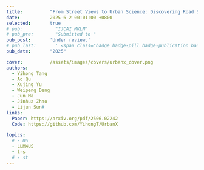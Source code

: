 ```yaml
---
title:          "From Street Views to Urban Science: Discovering Road Safety Factors with Multimodal Large Language Models"
date:           2025-6-2 00:01:00 +0800
selected:       true
# pub:            "IJCAI MKLM"
# pub_pre:        "Submitted to "
pub_post:       'Under review.'
# pub_last:       ' <span class="badge badge-pill badge-publication badge-success">Spotlight</span>'
pub_date:       "2025"

cover:          /assets/images/covers/urbanx_cover.png
authors:
  - Yihong Tang
  - Ao Qu
  - Xujing Yu
  - Weipeng Deng
  - Jun Ma
  - Jinhua Zhao
  - Lijun Sun#
links:
  Paper: https://arxiv.org/pdf/2506.02242
  Code: https://github.com/YihongT/UrbanX

topics:
  # - DS
  - LLM4US
  - trs
  # - st
---
```

